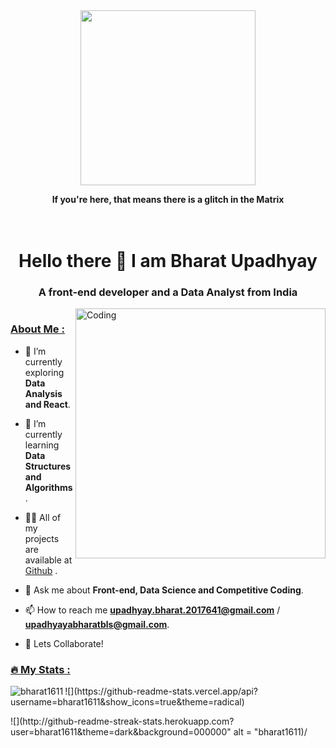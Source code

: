 
<div id = "header" align = "center">
  <img src = "https://media.giphy.com/media/128Ygie2wLdH5m/giphy.gif" width = "280" heoght = "280">
 </div>

 <p align = "center"><strong>If you're here, that means there is a glitch in the Matrix</strong></p>
 
 <div align = "center">
 <h1><br>
Hello there 👋 I am Bharat Upadhyay
</div>
<h3 align = "center"> A front-end developer and a Data Analyst from India</h3>

<img align = "right" alt = "Coding" width = "400" src = "https://media.giphy.com/media/jdPMeyv9rn0hZHh8n9/giphy.gif">
<p align = "left"><img src="https://komarev.com/ghpvc/?username=bharat1611&style=flat-square&color=blue" alt="" /> </p>

<h3 align ="left"><ins> About Me : </ins></h3>

- 🔭 I’m currently exploring **Data Analysis and React**.

- 🌱 I’m currently learning **Data Structures and Algorithms**.

- 👨‍💻 All of my projects are available at <a href="https://github.com/bharat1611">Github</a> .

- 💬 Ask me about **Front-end, Data Science and Competitive Coding**.

- 📫 How to reach me **upadhyay.bharat.2017641@gmail.com** / **upadhyayabharatbls@gmail.com**.

- 🤝 Lets Collaborate!

<h3 align = "left"><ins> 🔥 My Stats :</ins></h3>

  
 <p><img align = "left" src = "https://github-readme-stats.vercel.app/api/top-langs/?username=bharat1611&exclude_repo=Fraud-Detection---Insurance-Claims,bharat1611.github.io&layout=compact&theme=vision-friendly-dark" alt = "bharat1611"/></p>
  
<p>![](https://github-readme-stats.vercel.app/api?username=bharat1611&show_icons=true&theme=radical)</p>

<p>![](http://github-readme-streak-stats.herokuapp.com?user=bharat1611&theme=dark&background=000000" alt = "bharat1611)/</p>
